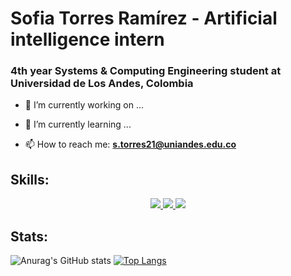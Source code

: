 # Sofia Torres Ramírez - Artificial intelligence intern
### 4th year Systems & Computing Engineering student at Universidad de Los Andes, Colombia

- 🔭 I’m currently working on ...
- 🌱 I’m currently learning ...

- 📫 How to reach me: **s.torres21@uniandes.edu.co**

## Skills:

<p align="center">
  <a href="https://skillicons.dev">
    <img src="https://skillicons.dev/icons?i=py,pytorch,sklearn,tensorflow,java,ts,js,latex,html,css,gcp&perline=14" />
    <img src="https://skillicons.dev/icons?i=postgres,mongodb,mysql,nestjs,nodejs,postman,cypres,django,react,angular&perline=16" />
    <img src="https://skillicons.dev/icons?i=vscode,notion,azure,github&perline=14" />
  </a>
</p>

## Stats:

![Anurag's GitHub stats](https://github-readme-stats.vercel.app/api?username=storres21&show_icons=true)
[![Top Langs](https://github-readme-stats.vercel.app/api/top-langs/?username=storres21&layout=compact)](https://github.com/anuraghazra/github-readme-stats)
